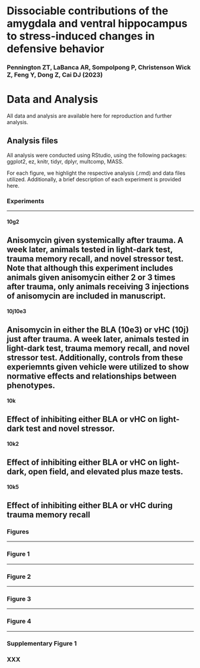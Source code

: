 # Dissociable contributions of the amygdala and ventral hippocampus to stress-induced changes in defensive behavior
### Pennington ZT, LaBanca AR, Sompolpong P, Christenson Wick Z, Feng Y, Dong Z, Cai DJ (2023)


# Data and Analysis
All data and analysis are available here for reproduction and further analysis.  


## Analysis files
All analysis were conducted using RStudio, using the following packages: ggplot2, ez, knitr, tidyr, dplyr, multcomp, MASS.

For each figure, we highlight the respective analysis (.rmd) and data files utilized.  Additionally, a brief description of each experiment is provided here.

### Experiments
---
#### 10g2
Anisomycin given systemically after trauma.  A week later, animals tested in light-dark test, trauma memory recall, and novel stressor test.  
Note that although this experiment includes animals given anisomycin either 2 or 3 times after trauma, only animals receiving 3 injections of anisomycin are included in manuscript.
--- 
#### 10j10e3
Anisomycin in either the BLA (10e3) or vHC (10j) just after trauma.  A week later, animals tested in light-dark test, trauma memory recall, and novel stressor test. 
Additionally, controls from these experiemnts given vehicle were utilized to show normative effects and relationships between phenotypes. 
---
#### 10k
Effect of inhibiting either BLA or vHC on light-dark test and novel stressor.
---
#### 10k2
Effect of inhibiting either BLA or vHC on light-dark, open field, and elevated plus maze tests.
---
#### 10k5
Effect of inhibiting either BLA or vHC during trauma memory recall
---

### Figures
---
### Figure 1
---
### Figure 2
---
### Figure 3
---
### Figure 4
---
### Supplementary Figure 1

### XXX
